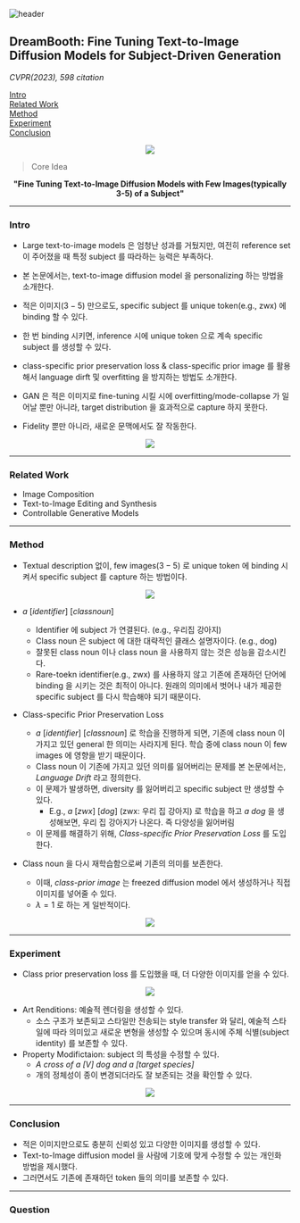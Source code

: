 ![header](https://capsule-render.vercel.app/api?type=waving&color=auto&height=80&section=header&text=Welcome%20Paper%20Review&fontSize=50)


## DreamBooth: Fine Tuning Text-to-Image Diffusion Models for Subject-Driven Generation
*CVPR(2023), 598 citation*

[Intro](#intro)</br>
[Related Work](#related-work)</br>
[Method](#method)</br>
[Experiment](#experiment)</br>
[Conclusion](#conclusion)</br>

<p align="center">
<img src='./img1.png'>
</p>

> Core Idea
<div align=center>
<strong>"Fine Tuning Text-to-Image Diffusion Models with Few Images(typically 3-5) of a Subject"</strong></br>
</div>

***

### <strong>Intro</strong>
- Large text-to-image models 은 엄청난 성과를 거뒀지만, 여전히 reference set 이 주어졌을 때 특정 subject 를 따라하는 능력은 부족하다.
- 본 논문에서는, text-to-image diffusion model 을 personalizing 하는 방법을 소개한다.
- 적은 이미지($3-5$) 만으로도, specific subject 를 unique token(e.g., zwx) 에 binding 할 수 있다. 
- 한 번 binding 시키면, inference 시에 unique token 으로 계속 specific subject 를 생성할 수 있다.
- class-specific prior preservation loss & class-specific prior image 를 활용해서 language dirft 및 overfitting 을 방지하는 방법도 소개한다.

- GAN 은 적은 이미지로 fine-tuning 시킬 시에 overfitting/mode-collapse 가 일어날 뿐만 아니라, target distribution 을 효과적으로 capture 하지 못한다.
- Fidelity 뿐만 아니라, 새로운 문맥에서도 잘 작동한다.

<p align="center">
<img src='./img2.png'>
</p>

***

### <strong>Related Work</strong>
- Image Composition
- Text-to-Image Editing and Synthesis
- Controllable Generative Models

***

### <strong>Method</strong>
- Textual description 없이, few images($3-5$) 로 unique token 에 binding 시켜서 specific subject 를 capture 하는 방법이다. 

<p align="center">
<img src='./img3.png'>
</p>

- $a \ [identifier] \ [class noun]$ 
    - Identifier 에 subject 가 연결된다. (e.g., 우리집 강아지)
    - Class noun 은 subject 에 대한 대략적인 클래스 설명자이다. (e.g., dog)
    - 잘못된 class noun 이나 class noun 을 사용하지 않는 것은 성능을 감소시킨다.
    - Rare-toekn identifier(e.g., zwx) 를 사용하지 않고 기존에 존재하던 단어에 binding 을 시키는 것은 최적이 아니다. 원래의 의미에서 벗어나 내가 제공한 specific subject 를 다시 학습해야 되기 때문이다. 

- Class-specific Prior Preservation Loss
  - $a \ [identifier] \ [class noun]$ 로 학습을 진행하게 되면, 기존에 class noun 이 가지고 있던 general 한 의미는 사라지게 된다. 학습 중에 class noun 이 few images 에 영향을 받기 때문이다. 
  - Class noun 이 기존에 가지고 있던 의미를 잃어버리는 문제를 본 논문에서는, *Language Drift* 라고 정의한다. 
  - 이 문제가 발생하면, diversity 를 잃어버리고 specific subject 만 생성할 수 있다. 
    - E.g., $a \ [zwx] \ [dog]$ (zwx: 우리 집 강아지) 로 학습을 하고 $a \ dog$ 을 생성해보면, 우리 집 강아지가 나온다. 즉 다양성을 잃어버림
  - 이 문제를 해결하기 위해, *Class-specific Prior Preservation Loss* 를 도입한다.

- Class noun 을 다시 재학습함으로써 기존의 의미를 보존한다.
  - 이때, *class-prior image* 는 freezed diffusion model 에서 생성하거나 직접 이미지를 넣어줄 수 있다.
  - $\lambda = 1$ 로 하는 게 일반적이다.
 
<p align="center">
<img src='./img4.png'>
</p>


***

### <strong>Experiment</strong>

- Class prior preservation loss 를 도입했을 때, 더 다양한 이미지를 얻을 수 있다. 

<p align="center">
<img src='./img5.png'>
</p>

- Art Renditions: 예술적 렌더링을 생성할 수 있다. 
  - 소스 구조가 보존되고 스타일만 전송되는 style transfer 와 달리, 예술적 스타일에 따라 의미있고 새로운 변형을 생성할 수 있으며 동시에 주체 식별(subject identity) 를 보존할 수 있다.
- Property Modifictaion: subject 의 특성을 수정할 수 있다.
  - *A cross of a [V] dog and a [target species]*
  - 개의 정체성이 종이 변경되더라도 잘 보존되는 것을 확인할 수 있다.


<p align="center">
<img src='./img6.png'>
</p>


***

### <strong>Conclusion</strong>
- 적은 이미지만으로도 충분히 신뢰성 있고 다양한 이미지를 생성할 수 있다.
- Text-to-Image diffusion model 을 사람에 기호에 맞게 수정할 수 있는 개인화 방법을 제시했다.
- 그러면서도 기존에 존재하던 token 들의 의미를 보존할 수 있다.


***

### <strong>Question</strong>

